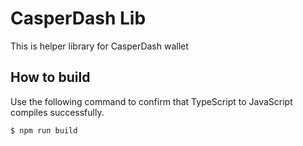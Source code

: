 # CasperDash Lib

This is helper library for CasperDash wallet

## How to build

Use the following command to confirm that TypeScript to JavaScript compiles successfully.

```bash
$ npm run build
```


